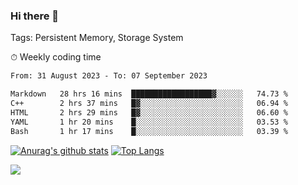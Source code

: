 ### Hi there 👋

Tags: Persistent Memory, Storage System

<!--

[![Anurag's github stats](https://github-readme-stats.vercel.app/api?username=wwyf)](https://github.com/anuraghazra/github-readme-stats)

[![Anurag's github stats](https://github-readme-stats.vercel.app/api?username=wwyf&count_private=true)](https://github.com/anuraghazra/github-readme-stats)


[![Top Langs](https://github-readme-stats.vercel.app/api/top-langs/?username=wwyf&count_private=true&&hide=jupyter%20notebook,html)](https://github.com/anuraghazra/github-readme-stats)



-->


⏱ Weekly coding time

<!--START_SECTION:waka-->

```txt
From: 31 August 2023 - To: 07 September 2023

Markdown   28 hrs 16 mins  ██████████████████▓░░░░░░   74.73 %
C++        2 hrs 37 mins   █▓░░░░░░░░░░░░░░░░░░░░░░░   06.94 %
HTML       2 hrs 29 mins   █▓░░░░░░░░░░░░░░░░░░░░░░░   06.60 %
YAML       1 hr 20 mins    █░░░░░░░░░░░░░░░░░░░░░░░░   03.53 %
Bash       1 hr 17 mins    █░░░░░░░░░░░░░░░░░░░░░░░░   03.39 %
```

<!--END_SECTION:waka-->



[![Anurag's github stats](https://github-readme-stats.vercel.app/api?username=wwyf&count_private=true&show_icons=true&hide_border=true)](https://github.com/anuraghazra/github-readme-stats) [![Top Langs](https://github-readme-stats.vercel.app/api/top-langs/?username=wwyf&count_private=true&hide=jupyter%20notebook,html,OpenEdge%20ABL&langs_count=10&layout=compact&hide_border=true)](https://github.com/anuraghazra/github-readme-stats)

<!--

[![willianrod's wakatime stats](https://github-readme-stats.vercel.app/api/wakatime?username=wwyf)](https://github.com/anuraghazra/github-readme-stats)


-->

![](https://hit.yhype.me/github/profile?user_id=23121291)
